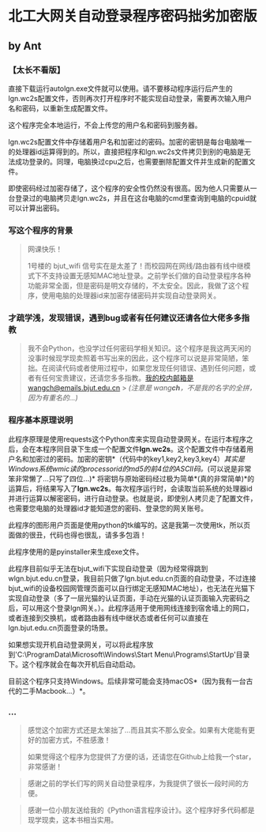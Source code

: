 # 北工大网关自动登录程序密码拙劣加密版

## by Ant

### 【太长不看版】

直接下载运行autolgn.exe文件就可以使用。请不要移动程序运行后产生的lgn.wc2s配置文件，否则再次打开程序时不能实现自动登录，需要再次输入用户名和密码，以重新生成配置文件。

这个程序完全本地运行，不会上传您的用户名和密码到服务器。

lgn.wc2s配置文件中存储着用户名和加密过的密码。加密的密钥是每台电脑唯一的处理器id运算得到的。所以，直接把程序和lgn.wc2s文件拷贝到别的电脑是无法成功登录的。同理，电脑换过cpu之后，也需要删除配置文件并生成新的配置文件。

即使密码经过加密存储了，这个程序的安全性仍然没有很高。因为他人只需要从一台登录过的电脑拷贝走lgn.wc2s，并且在这台电脑的cmd里查询到电脑的cpuid就可以计算出密码。

### 写这个程序的背景

> 网课快乐！
>
> 1号楼的 bjut_wifi 信号实在是太差了！而校园网在网线/路由器有线中继模式下不支持设置无感知MAC地址登录。之前学长们做的自动登录程序各种功能非常全面，但是密码是明文存储的，不太安全。因此，我做了这个程序，使用电脑的处理器id来加密存储密码并实现自动登录网关。

### 才疏学浅，发现错误，遇到bug或者有任何建议还请各位大佬多多指教

> 我不会Python，也没学过任何密码学相关知识。这个程序是我这两天闲的没事时候现学现卖照着书写出来的因此，这个程序可以说是非常简陋，笨拙。在阅读代码或者使用过程中，如果您发现任何错误、遇到任何问题，或者有任何宝贵建议，还请您多多指教。我的校内邮箱是wangch@emails.bjut.edu.cn >  *(注意是 wang**ch**，不是我的名字的全拼，因为有重名的...)*

### 程序基本原理说明

此程序原理是使用requests这个Python库来实现自动登录网关。在运行本程序之后，会在本程序同目录下生成一个配置文件**lgn.wc2s**。这个配置文件中存储着用户名和加密过的密码。加密的密钥*（代码中的key1,key2,key3,key4）*其实是Windows系统wmic读的processorid的md5的前4位的ASCII码。*(可以说是非常笨非常懒了...只写了四位...)*  将密钥与原始密码经过极为简单*(真的非常简单)*的运算后，将结果写入了**lgn.wc2s**。每次程序运行时，会读取当前系统的处理器id并进行运算以解密密码，进行自动登录。也就是说，即使别人拷贝走了配置文件，也需要您电脑的处理器id才能知道您的密码、登录您的网关账号。

此程序的图形用户页面是使用python的tk编写的。这是我第一次使用tk，所以页面做的很丑，代码也得也很乱，请多多包涵！

此程序使用的是pyinstaller来生成exe文件。

此程序目前似乎无法在bjut_wifi下实现自动登录（因为经常得跳到wlgn.bjut.edu.cn登录，我目前只做了lgn.bjut.edu.cn页面的自动登录，不过连接bjut_wifi的设备校园网管理页面可以自行绑定无感知MAC地址），也无法在光猫下实现自动登录（多了一层光猫的认证页面，手动在光猫的认证页面输入完密码之后，可以用这个登录lgn网关。）。此程序适用于使用网线连接到宿舍墙上的网口，或者连接到交换机，或者路由器有线中继状态或者任何可以直接在lgn.bjut.edu.cn页面登录的场景。

如果想实现开机自动登录网关，可以将此程序放到'C:\ProgramData\Microsoft\Windows\Start Menu\Programs\StartUp'目录下。这个程序就会在每次开机后自动启动。

目前这个程序只支持Windows。后续非常可能会支持macOS*（因为我有一台古代的二手Macbook...）*。

### ...

> 感觉这个加密方式还是太笨拙了...而且其实不那么安全。如果有大佬能有更好的加密方式，不胜感激！
>
> 如果觉得这个程序为您提供了方便的话，还请您在Github上给我一个star，非常感谢！

> 感谢之前的学长们写的网关自动登录程序，为我提供了很长一段时间的方便。

> 感谢一位小朋友送给我的《Python语言程序设计》。这个程序好多代码都是现学现卖，这本书相当实用。